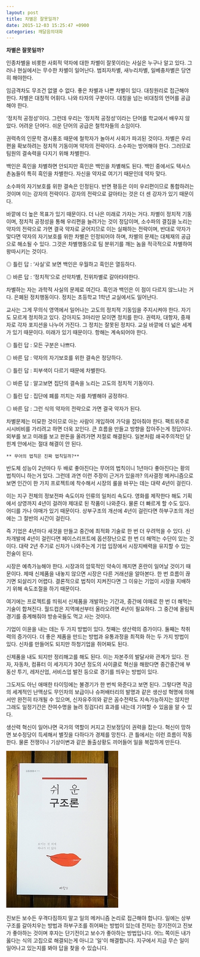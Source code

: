```yaml
---
layout: post
title: 차별은 잘못일까?
date: 2015-12-03 15:25:47 +0900
categories: 깨달음의대화
---
```

**차별은 잘못일까?** 

  


인종차별을 비롯한 사회적 약자에 대한 차별이 잘못이라는 사실은 누구나 알고 있다. 그러나 현실에서는 무수한 차별이 일어난다. 범죄자차별, 새누리차별, 일베충차별은 당연히 해야한다. 

  


임금격차도 무조건 없앨 수 없다. 좋은 차별과 나쁜 차별이 있다. 대칭원리로 접근해야 한다. 차별은 대칭적 어휘다. 나와 타자의 구분이다. 대칭을 넘는 비대칭의 언어를 공급해야 한다. 

  


‘정치적 공정성’이다. 그런데 우리는 ‘정치적 공정성’이라는 단어를 학교에서 배우지 않았다. 어려운 단어다. 쉬운 단어의 공급은 철학자들의 소임이다. 

  


권력측의 인문학 경시풍조 때문에 철학자가 놀아서 사회가 파괴된 것이다. 차별은 우리편을 확보하려는 정치적 기동이며 약자의 전략이다. 소수파는 방어해야 한다. 그러므로 팀원의 결속력을 다지기 위해 차별한다. 

  


백인은 흑인을 차별하면 안되지만 흑인은 백인을 차별해도 된다. 백인 중에서도 텍사스 촌놈들이 특히 흑인을 차별한다. 자신을 약자로 여기기 때문인데 약자 맞다. 

  


소수파의 자기보호를 위한 결속은 인정된다. 반면 평등은 이미 우리편이므로 통합하려는 것이며 이는 강자의 전략이다. 강자의 전략으로 갈아타는 것은 더 센 강자가 있기 때문이다. 

  


바깥에 더 높은 목표가 있기 때문이다. 더 나은 미래로 가자는 거다. 차별이 정치적 기동이며, 정치적 공정성을 통해 우리편을 늘려가는 것이 정답이며, 소수파의 결집을 노리는 약자의 전략으로 가면 결국 약자로 굳어지므로 이는 실패하는 전략이며, 반대로 약자가 맞다면 약자의 자기보호를 위한 차별은 인정되어야 하며, 차별의 문제는 대체재의 공급으로 해소될 수 있다. 그것은 차별행동으로 팀 분위기를 깨는 놈을 적극적으로 차별하여 왕따시키는 것이다. 

  


◎ 틀린 답 : ‘사실’로 보면 백인은 우월하고 흑인은 열등하다.  
      
◎ 바른 답 : ‘정치적’으로 선악차별, 진위차별로 갈아타야한다. 

  


차별하는 자는 과학적 사실의 문제로 여긴다. 흑인과 백인은 이 점이 다르지 않느냐는 거다. 은폐된 정치행동이다. 정치는 초등학교 1학년 교실에서도 일어난다. 

  


교사는 그게 무의식 영역에서 일어나는 고도의 정치적 기동임을 주지시켜야 한다. 자기도 모르게 정치하고 있다. 강아지도 3마리만 모이면 정치를 한다. 권력자, 대항자, 중재자로 각자 포지션을 나누어 가진다. 그 정치는 잘못된 정치다. 교실 바깥에 더 넓은 세계가 있기 때문이다. 미래가 있기 때문이다. 항해는 계속되어야 한다. 

  


◎ 틀린 답 : 모든 구분은 나쁘다.  
      
◎ 바른 답 : 약자의 자기보호를 위한 결속은 정당하다. 

  


◎ 틀린 답 : 피부색이 다르기 때문에 차별한다.  
      
◎ 바른 답 : 알고보면 집단의 결속을 노리는 고도의 정치적 기동이다. 

  


◎ 틀린 답 : 집단에 폐를 끼치는 자를 차별해야 공정하다.  
      
◎ 바른 답 : 그런 식의 약자의 전략으로 가면 결국 약자가 된다. 

  


차별문제는 미묘한 것이므로 아는 사람이 개입하여 가닥을 잡아줘야 한다. 팩트위주로 시시비비를 가리려고 하면 더욱 꼬인다. 큰 흐름을 만들고 방향을 잡아주는게 정답이다. 외부를 보고 미래를 보고 판돈을 올려가면 저절로 해결된다. 일본처럼 쇄국주의적인 닫힌계 안에서는 절대 해결이 안 된다. 

  


  


 

    ** 무어의 법칙은 진짜 법칙일까?** 

  


반도체 성능이 2년마다 두 배로 좋아진다는 무어의 법칙이니 1년마다 좋아진다는 황의 법칙이니 하는거 있다. 그런데 과연 이런 주장이 근거가 있을까? 의사결정 메커니즘으로 보면 인간이 한 가지 프로젝트에 착수해서 시장의 룰을 바꾸는 데는 대략 4년이 걸린다. 

  


이는 지구 전체의 정보전파 속도이자 인류의 일처리 속도다. 영화를 제작한다 해도 기획에서 상영까지 4년이 걸려야 제대로 된 작품이 나와준다. 물론 더 빠르게 할 수도 있다. 어디를 가나 야매가 있기 때문이다. 상부구조의 개선에 4년이 걸린다면 하부구조의 개선에는 그 절반의 시간이 걸린다. 

  


즉 기업은 4년마다 새것을 만들고 중간에 최적화 기술로 한 번 더 우려먹을 수 있다. 신차개발에 4년이 걸린다면 페이스리프트에 옵션장난으로 한 번 더 해먹는 수단이 있는 것이다. 대략 2년 주기로 신차가 나와주는게 기업 입장에서 시장지배력을 유지할 수 있는 전술이 된다. 

  


시장은 예측가능해야 한다. 시장과의 암묵적인 약속이 깨지면 혼란이 일어날 것이기 때문이다. 제때 신제품을 내놓지 않으면 시장은 다른 거래선을 알아본다. 한 번 흐름이 끊기면 되살리기 어렵다. 결론적으로 법칙이 지켜진다면 그 이유는 기업이 시장을 지배하기 위해 속도조절을 하기 때문이다. 

  


여기에는 프로젝트를 띄워서 신제품을 개발하는 기간과, 중간에 야매로 한 번 더 해먹는 기술이 합쳐진다. 월드컵은 지역예선부터 올라오려면 4년이 필요하다. 그 중간에 올림픽 경기를 중계해줘야 방송국들도 먹고 사는 것이다. 

  


기업이 이윤을 내는 데는 두 가지 방법이 있다. 첫째는 생산력의 증가이다. 둘째는 착취력의 증가이다. 더 좋은 제품을 만드는 방법과 유통과정을 최적화 하는 두 가지 방법이 있다. 신차를 만들어도 되지만 하청기업을 쥐어짜도 된다. 

  


신제품을 내도 되지만 정리해고를 해도 된다. 이는 자본주의 발달사와 관계가 있다. 전자, 자동차, 컴퓨터 이 세가지가 30년 정도의 사이클로 혁신을 해왔다면 중간중간에 부동산 투기, 레저산업, 서비스업 발전 등으로 경기를 띄우는 방법이 있다. 

  


그도저도 아닌 애매한 타이밍에는 불경기가 한 번씩 와준다고 보면 된다. 그렇다면 작금의 세계적인 난맥상도 무인차의 보급이나 슈퍼배터리의 발명과 같은 생산성 혁명에 의해서만 완전히 타개될 수 있으며, 신자유주의와 같은 꼼수전략도 지속가능하지는 않지만 그래도 일정기간은 잔여수명을 늘려 징검다리 효과를 내는데 기여할 수 있음을 알 수 있다. 

  


생산력 혁신이 일어나면 국가의 역할이 커지고 진보정당이 권력을 잡는다. 혁신이 망하면 보수정당이 득세해서 별짓을 다하다가 경제를 망친다. 큰 틀에서는 이런 흐름이 작동한다. 물론 전쟁이나 기상이변과 같은 돌출상황도 끼어들어 일을 복잡하게 만든다. 

  


  



<img src="files/attach/images/198/671/644/DSC01488.JPG" alt="DSC01488.JPG" width="300" height="419" />   


  


진보든 보수든 우격다짐하지 말고 일의 메커니즘 논리로 접근해야 합니다. 일에는 상부구조를 갈아치우는 방법과 하부구조를 쥐어짜는 방법이 있는데 전자는 장기전이고 진보가 좋아하는 것이며 후자는 단기전이고 보수가 좋아하는 방법입니다. 어느 쪽이든 내가 옳다는 식의 고집으로 해결되는게 아니고 '일'이 해결합니다. 지구에서 지금 무슨 일이 일어나고 있는지를 봐야 답을 찾을 수 있습니다.